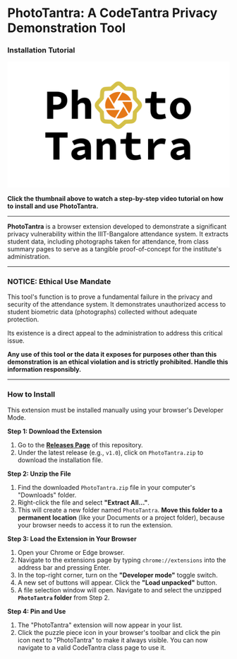 # PhotoTantra: A CodeTantra Privacy Demonstration Tool

### Installation Tutorial

[![Watch the Video Tutorial](PhotoTantra_Thumbnail.png)](https://www.youtube.com/watch?v=YOUR_VIDEO_ID)

**Click the thumbnail above to watch a step-by-step video tutorial on how to install and use PhotoTantra.**

---

**PhotoTantra** is a browser extension developed to demonstrate a significant privacy vulnerability within the IIIT-Bangalore attendance system. It extracts student data, including photographs taken for attendance, from class summary pages to serve as a tangible proof-of-concept for the institute's administration.

---

### **NOTICE: Ethical Use Mandate**

This tool's function is to prove a fundamental failure in the privacy and security of the attendance system. It demonstrates unauthorized access to student biometric data (photographs) collected without adequate protection.

Its existence is a direct appeal to the administration to address this critical issue.

**Any use of this tool or the data it exposes for purposes other than this demonstration is an ethical violation and is strictly prohibited. Handle this information responsibly.**

---

### How to Install

This extension must be installed manually using your browser's Developer Mode.

**Step 1: Download the Extension**

1.  Go to the [**Releases Page**](https://github.com/Tah1rTheT1ger/PhotoTantra/releases) of this repository.
2.  Under the latest release (e.g., `v1.0`), click on `PhotoTantra.zip` to download the installation file.

**Step 2: Unzip the File**

1.  Find the downloaded `PhotoTantra.zip` file in your computer's "Downloads" folder.
2.  Right-click the file and select **"Extract All..."**.
3.  This will create a new folder named `PhotoTantra`. **Move this folder to a permanent location** (like your Documents or a project folder), because your browser needs to access it to run the extension.

**Step 3: Load the Extension in Your Browser**

1.  Open your Chrome or Edge browser.
2.  Navigate to the extensions page by typing `chrome://extensions` into the address bar and pressing Enter.
3.  In the top-right corner, turn on the **"Developer mode"** toggle switch.
4.  A new set of buttons will appear. Click the **"Load unpacked"** button.
5.  A file selection window will open. Navigate to and select the unzipped **`PhotoTantra` folder** from Step 2.

**Step 4: Pin and Use**

1.  The "PhotoTantra" extension will now appear in your list.
2.  Click the puzzle piece icon in your browser's toolbar and click the pin icon next to "PhotoTantra" to make it always visible. You can now navigate to a valid CodeTantra class page to use it.
